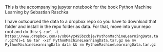 This is the accompanying jupyter notebook for the book Python Machine Learning by Sebastian Raschka

I have outsourced the data to a dropbox repo so you have to download that folder and install in the repo folder as data. For that, move into your repo root and do this:
`$ curl -L https://www.dropbox.com/s/xb04yz495bzcbje/PythonMachineLearningData.tar.gz?dl=1 && tar -xzf PythonMachineLearningData.tar.gz && mv PythonMachineLearningData data && rm PythonMachineLearningData.tar.gz`





